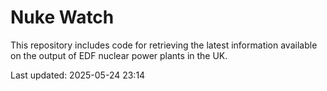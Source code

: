 # Nuke Watch

This repository includes code for retrieving the latest information available on the output of EDF nuclear power plants in the UK.

Last updated: 2025-05-24 23:14